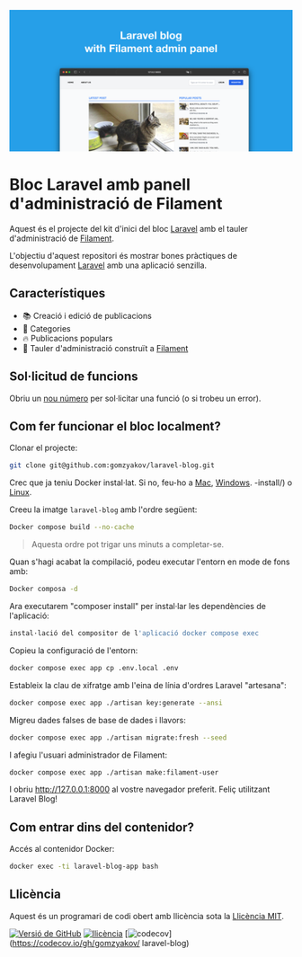 ![Bloc de Laravel amb panell d'administració de Filament](./docs/social-preview-en.png)

# Bloc Laravel amb panell d'administració de Filament

Aquest és el projecte del kit d'inici del bloc [Laravel](https://laravel.com) amb el tauler d'administració de [Filament](https://filamentphp.com).

L'objectiu d'aquest repositori és mostrar bones pràctiques de desenvolupament [Laravel](https://laravel.com) amb una aplicació senzilla.

## Característiques

- 📚 Creació i edició de publicacions
- 🥑 Categories
- :fire: Publicacions populars
- :hatched_chick: Tauler d'administració construït a [Filament](https://filamentphp.com)

## Sol·licitud de funcions

Obriu un [nou número](https://github.com/gomzyakov/laravel-blog/issues/new) per sol·licitar una funció (o si trobeu un error).

## Com fer funcionar el bloc localment?

Clonar el projecte:

```bash
git clone git@github.com:gomzyakov/laravel-blog.git
```

Crec que ja teniu Docker instal·lat. Si no, feu-ho a [Mac](https://docs.docker.com/desktop/install/mac-install/), [Windows](https://docs.docker.com/desktop/install/windows). -install/) o [Linux](https://docs.docker.com/desktop/install/linux-install/).

Creeu la imatge `laravel-blog` amb l'ordre següent:

```bash
Docker compose build --no-cache
```

> Aquesta ordre pot trigar uns minuts a completar-se.

Quan s'hagi acabat la compilació, podeu executar l'entorn en mode de fons amb:

```bash
Docker composa -d
```

Ara executarem "composer install" per instal·lar les dependències de l'aplicació:

```bash
instal·lació del compositor de l'aplicació docker compose exec
```

Copieu la configuració de l'entorn:

```bash
docker compose exec app cp .env.local .env
```

Estableix la clau de xifratge amb l'eina de línia d'ordres Laravel "artesana":

```bash
docker compose exec app ./artisan key:generate --ansi
```

Migreu dades falses de base de dades i llavors:

```bash
docker compose exec app ./artisan migrate:fresh --seed
```

I afegiu l'usuari administrador de Filament:

```bash
docker compose exec app ./artisan make:filament-user
```

I obriu http://127.0.0.1:8000 al vostre navegador preferit. Feliç utilitzant Laravel Blog!

## Com entrar dins del contenidor?

Accés al contenidor Docker:

```bash
docker exec -ti laravel-blog-app bash
```

## Llicència

Aquest és un programari de codi obert amb llicència sota la [Llicència MIT](https://github.com/gomzyakov/php-code-style/blob/main/LICENSE).


[![Versió de GitHub](https://img.shields.io/github/release/gomzyakov/laravel-blog.svg)](https://github.com/gomzyakov/laravel-blog/releases/latest)
[![llicència](https://img.shields.io/badge/License-MIT-green.svg)](https://github.com/gomzyakov/laravel-blog/blob/development/LICENSE)
[![codecov](https://codecov.io/gh/gomzyakov/laravel-blog/branch/main/graph/badge.svg?token=4CYTVMVUYV)](https://codecov.io/gh/gomzyakov/ laravel-blog)